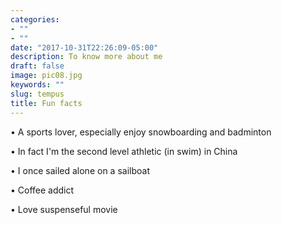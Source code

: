```yaml
---
categories:
- ""
- ""
date: "2017-10-31T22:26:09-05:00"
description: To know more about me
draft: false
image: pic08.jpg
keywords: ""
slug: tempus
title: Fun facts
---
```


• A sports lover, especially enjoy snowboarding and badminton

• In fact I'm the second level athletic (in swim) in China

• I once sailed alone on a sailboat

• Coffee addict

• Love suspenseful movie